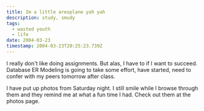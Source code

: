 ```yaml
---
title: Im a little areoplane yah yah
description: study, smudy
tags:
  - wasted youth
  - life
date: 2004-03-23
timestamp: 2004-03-23T20:25:23.739Z
---
```


I really don't like doing assignments. But alas, I have to if I want to succeed. Database ER Modeling is going to take some effort, have started, need to confer with my peers tomorrow after class.

I have put up photos from Saturday night. I still smile while I browse through them and they remind me at what a fun time I had. Check out them at the photos page.